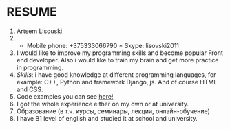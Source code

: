 # RESUME
1. Artsem Lisouski
2. * Mobile phone: +375333066790 * Skype: lisovski2011
3. I would like to improve my programming skills and become popular Front end developer. Also i would like to train my brain and get more practice in programming.
4. *Skills*: i have good knowledge at different programming languages, for example: C++, Python and framework Django, js. And of course HTML and CSS.
5. Code examples you can see [here!](https://github.com/Artemische?tab=repositories) 
6. I got the whole experience either on my own or at university.
7. Образование (в т.ч. курсы, семинары, лекции, онлайн-обучение)
8. I have B1 level of english and studied it at school and university.
